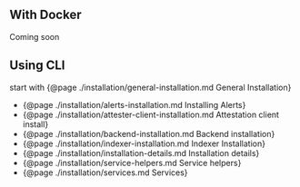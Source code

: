 ## With Docker

Coming soon

## Using CLI

start with {@page ./installation/general-installation.md General Installation}

* {@page ./installation/alerts-installation.md Installing Alerts}
* {@page ./installation/attester-client-installation.md Attestation client install}
* {@page ./installation/backend-installation.md Backend installation}
* {@page ./installation/indexer-installation.md Indexer Installation}
* {@page ./installation/installation-details.md Installation details}
* {@page ./installation/service-helpers.md Service helpers}
* {@page ./installation/services.md Services}